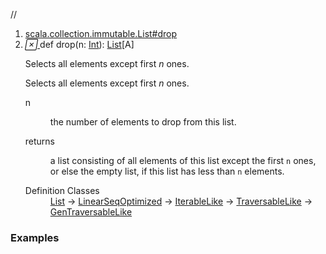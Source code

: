 //
<ol>
<li><a href="https://www.scala-lang.org/api/2.12.3/scala/collection/immutable/List.html#drop(n:Int):List[A]">scala.collection.immutable.List#drop</a></li>
<li name="scala.collection.immutable.List#drop" visbl="pub" class="indented0 " data-isabs="false" fullcomment="yes" group="Ungrouped"> <a id="drop(n:Int):List[A]"></a><a id="drop(Int):List[A]"></a> <span class="permalink"> <a href="../../../scala/collection/immutable/List.html#drop(n:Int):List[A]" title="Permalink"> <i class="material-icons"></i> </a> </span> <span class="modifier_kind"> <span class="modifier"></span> <span class="kind">def</span> </span> <span class="symbol"> <span class="name">drop</span><span class="params">(<span name="n">n: <a href="../../Int.html" class="extype" name="scala.Int">Int</a></span>)</span><span class="result">: <a href="" class="extype" name="scala.collection.immutable.List">List</a>[<span class="extype" name="scala.collection.immutable.List.A">A</span>]</span> </span> <p class="shortcomment cmt">Selects all elements except first <i>n</i> ones.</p>
 <div class="fullcomment">
  <div class="comment cmt">
   <p>Selects all elements except first <i>n</i> ones. </p>
  </div>
  <dl class="paramcmts block">
   <dt class="param">
    n
   </dt>
   <dd class="cmt">
    <p>the number of elements to drop from this list.</p>
   </dd>
   <dt>
    returns
   </dt>
   <dd class="cmt">
    <p>a list consisting of all elements of this list except the first <code>n</code> ones, or else the empty list, if this list has less than <code>n</code> elements.</p>
   </dd>
  </dl>
  <dl class="attributes block"> 
   <dt>
    Definition Classes
   </dt>
   <dd>
    <a href="" class="extype" name="scala.collection.immutable.List">List</a> → 
    <a href="../LinearSeqOptimized.html" class="extype" name="scala.collection.LinearSeqOptimized">LinearSeqOptimized</a> → 
    <a href="../IterableLike.html" class="extype" name="scala.collection.IterableLike">IterableLike</a> → 
    <a href="../TraversableLike.html" class="extype" name="scala.collection.TraversableLike">TraversableLike</a> → 
    <a href="../GenTraversableLike.html" class="extype" name="scala.collection.GenTraversableLike">GenTraversableLike</a>
   </dd>
  </dl>
 </div> </li>
        </ol>


### Examples



